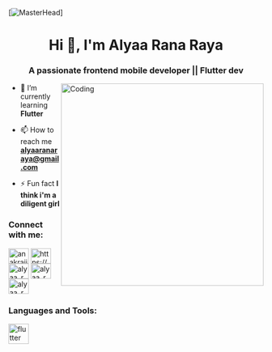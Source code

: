 [![MasterHead](https://1.bp.blogspot.com/-7A4WynwLsMw/XbBpCXG8fHI/AAAAAAAAMt4/uOa1bpLskYgrwGbllhSu2SDj_Mig8SXJQCLcBGAsYHQ/s1600/2000_600px.gif)]
<h1 align="center">Hi 👋, I'm Alyaa Rana Raya</h1>
<h3 align="center">A passionate frontend mobile developer || Flutter dev</h3>
<img align="right" alt="Coding" width="400" src="https://th.bing.com/th/id/R.4cd6eaa599851725aa5a195d162fb20d?rik=RPhUpss%2fG7qx4g&riu=http%3a%2f%2fintipanime.com%2fwp-content%2fuploads%2f2017%2f11%2f3o7TKA6wDLlZJcE8OA.gif&ehk=8r1IcVp9qczqhZFOFLZfIVQUTdByLw6X30bVxUhFsA0%3d&risl=&pid=ImgRaw&r=0">

- 🌱 I’m currently learning **Flutter**

- 📫 How to reach me **alyaaranaraya@gmail.com**

- ⚡ Fun fact **I think i'm a diligent girl**

<h3 align="left">Connect with me:</h3>
<p align="left">
<a href="https://twitter.com/anakrajingwehh" target="blank"><img align="center" src="https://raw.githubusercontent.com/rahuldkjain/github-profile-readme-generator/master/src/images/icons/Social/twitter.svg" alt="anakrajingwehh" height="30" width="40" /></a>
<a href="https://linkedin.com/in/https://www.linkedin.com/in/alyaa-rana-raya-32a763271/" target="blank"><img align="center" src="https://raw.githubusercontent.com/rahuldkjain/github-profile-readme-generator/master/src/images/icons/Social/linked-in-alt.svg" alt="https://www.linkedin.com/in/alyaa-rana-raya-32a763271/" height="30" width="40" /></a>
<a href="https://instagram.com/alyaa_rn.ry/" target="blank"><img align="center" src="https://raw.githubusercontent.com/rahuldkjain/github-profile-readme-generator/master/src/images/icons/Social/instagram.svg" alt="alyaa_rn.ry/" height="30" width="40" /></a>
  <a href="https://github.com/AlyaaRana" target="blank"><img align="center" src="https://raw.githubusercontent.com/rahuldkjain/github-profile-readme-generator/master/src/images/icons/Social/github.svg" alt="alyaa_rn.ry/" height="30" width="40" /></a>
    <a href="https://twitter.com/anakrajingwehh" target="blank"><img align="center" src="https://raw.githubusercontent.com/rahuldkjain/github-profile-readme-generator/master/src/images/icons/Social/twitter" alt="alyaa_rn.ry/" height="30" width="40" /></a>
</p>

<h3 align="left">Languages and Tools:</h3>
<p align="left"> <a href="https://flutter.dev" target="_blank" rel="noreferrer"> <img src="https://www.vectorlogo.zone/logos/flutterio/flutterio-icon.svg" alt="flutter" width="40" height="40"/> </a> </p>
